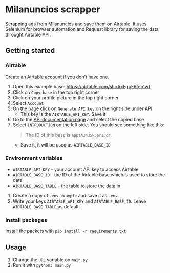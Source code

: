 # Milanuncios scrapper

Scrapping ads from Milanuncios and save them on Airtable. 
It uses Selenium for browser automation and Request library for saving the data throught Airtable API. 

## Getting started

### Airtable

Create an [Airtable account](https://airtable.com/invite/r/qWuaZmWg) if you don't have one.

1.  Open this example base: <https://airtable.com/shrdrxFgqF6teh1wf>
2.  Click on `Copy base` in the top right corner
3.  Click on your profile picture in the top right corner
4.  Select `Account`
5.  On the page click on `Generate API key` on the right side under API
    - This key is the `AIRTABLE_API_KEY`. Save it
6.  Go to the [API documentation page](https://airtable.com/api) and select the copied base
7.  Select `INTRODUCTION` on the left side. You should see something like this:  
    > The ID of this base is `apptA3435k56rI3cr`. 
    - Save it, it will be used as `AIRTABLE_BASE_ID`

### Environment variables

-   `AIRTABLE_API_KEY` - your account API key to access Airtable
-   `AIRTABLE_BASE_ID` - the ID of the Airtable base which is used to store the data
-   `AIRTABLE_BASE_TABLE` - the table to store the data in

1. Create a copy of `.env-example` and save it as `.env`
2. Write your keys `AIRTABLE_API_KEY` and `AIRTABLE_BASE_ID`. Leave `AIRTABLE_BASE_TABLE` as default.

### Install packages

Install the packets with `pip install -r requirements.txt`

## Usage

1. Change the `URL` variable on `main.py`
2. Run it with `python3 main.py`